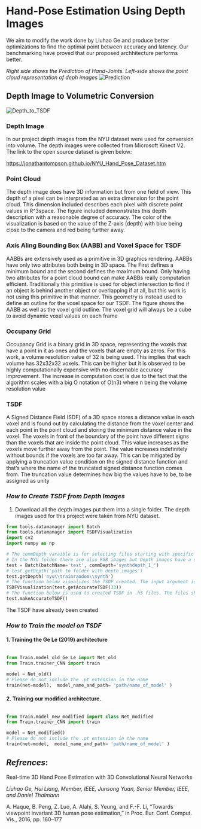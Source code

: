 # Hand-Pose Estimation Using Depth Images

We aim to modify the work done by Liuhao Ge and produce better optimizations to find the optimal point between accuracy and latency. Our benchmarking have proved that our proposed archhitecture performs better.


*Right side shows the Prediction of Hand-Joints. 
Left-side shows the point cloud representation of deph images*
![Prediction](https://user-images.githubusercontent.com/57672011/150638961-92ff3774-dc26-48bd-8ae5-427e832e0445.gif)

## Depth Image to Volumetric Conversion

![Depth_to_TSDF](https://user-images.githubusercontent.com/57672011/150638915-6771eab7-eead-44b1-aa5d-6696ccbca3d8.PNG) 

### Depth Image
In our project depth images from the NYU dataset were used for conversion into volume. The depth images were collected from Microsoft Kinect V2. The link to the open source dataset is given below:

https://jonathantompson.github.io/NYU_Hand_Pose_Dataset.htm 

### Point Cloud

The depth image does have 3D information but from one field of view. This depth of a pixel can be interpreted as an extra dimension for the point cloud. This dimension included describes each pixel with discrete point values in R^3space. The figure included demonstrates this depth description with a reasonable degree of accuracy. The color of the visualization is based on the value of the Z-axis (depth) with blue being close to the camera and red being further away.


### Axis Aling Bounding Box (AABB) and Voxel Space for TSDF

AABBs are extensively used as a primitive in 3D graphics rendering. AABBs have only two attributes both being in 3D space. The First defines a minimum bound and the second defines the maximum bound. Only having two attributes for a point cloud bound can make AABBs really computation efficient. Traditionally this primitive is used for object intersection to find if an object is behind another object or overlapping if at all, but this work is not using this primitive in that manner. This geometry is instead used to define an outline for the voxel space for our TSDF. The figure shows the AABB as well as the voxel grid outline. The voxel grid will always be a cube to avoid dynamic voxel values on each frame


### Occupany Grid

Occupancy Grid is a binary grid in 3D space, representing the voxels that have a point in it as ones and the voxels that are empty as zeros. For this work, a volume resolution value of 32 is being used. This implies that each volume has 32x32x32 voxels. This can be higher but it is observed to be highly computationally expensive with no discernable accuracy improvement. The increase in computation cost is due to the fact that the algorithm scales with a big O notation of O(n3) where n being the volume resolution value

### TSDF

A Signed Distance Field (SDF) of a 3D space stores a distance value in each voxel and is found out by calculating the distance from the voxel center and each point in the point cloud and storing the minimum distance value in the voxel. The voxels in front of the boundary of the point have different signs than the voxels that are inside the point cloud. This value increases as the voxels move further away from the point. The value increases indefinitely without bounds if the voxels are too far away. This can be mitigated by applying a truncation value condition on the signed distance function and that’s where the name of the truncated signed distance function comes from. The truncation value determines how big the values have to be, to be assigned as unity


### *How to Create TSDF from Depth Images*
1. Download all the depth images put them into a single folder. The depth images used for this project were taken from NYU dataset. 

``` python
from tools.datamanager import Batch
from tools.datamanager import TSDFVisualization
import cv2
import numpy as np

# The commDepth varaible is for selecting files starting with specific name. It is useful if you have multiple files in the folder.
# In the NYU folder there are also RGB images but Depth images have a specific starting name. 
test = Batch(batchName='test', commDepth='synthdepth_1_')
# test.getDepth('path to folder with depth images')
test.getDepth('nyu\\trainrandom\\synth')
# The function below visualizes the TSDF created. The input argument is the image/TSDF number to be visualized 
TSDFVisualization(test.getAccurateTSDF(33))
# The function below is used to created TSDF in .h5 files. The files shall be saved in the TSDF folder
test.makeAccurateTSDF()
```
The TSDF have already been created 


### *How to Train the model on TSDF*

#### 1. Training the Ge Le (2019) architecture

```python

from Train.model_old_Ge_Le import Net_old
from Train.trainer_CNN import train

model = Net_old()
# Please do not include the .pt extension in the name
train(net=model),  model_name_and_path= 'path/name_of_model' )
```
#### 2. Training our modified architecture.

```python

from Train.model_new_modified import class Net_modified
from Train.trainer_CNN import train

model = Net_modified()
# Please do not include the .pt extension in the name
train(net=model,  model_name_and_path= 'path/name_of_model' )

```


## $Refrences$:

Real-time 3D Hand Pose Estimation
with 3D Convolutional Neural Networks

*Liuhao Ge, Hui Liang, Member, IEEE, Junsong Yuan, Senior Member, IEEE, and Daniel Thalmann*

A. Haque, B. Peng, Z. Luo, A. Alahi, S. Yeung, and F.-F. Li, “Towards
viewpoint invariant 3D human pose estimation,” in Proc. Eur. Conf.
Comput. Vis., 2016, pp. 160–177